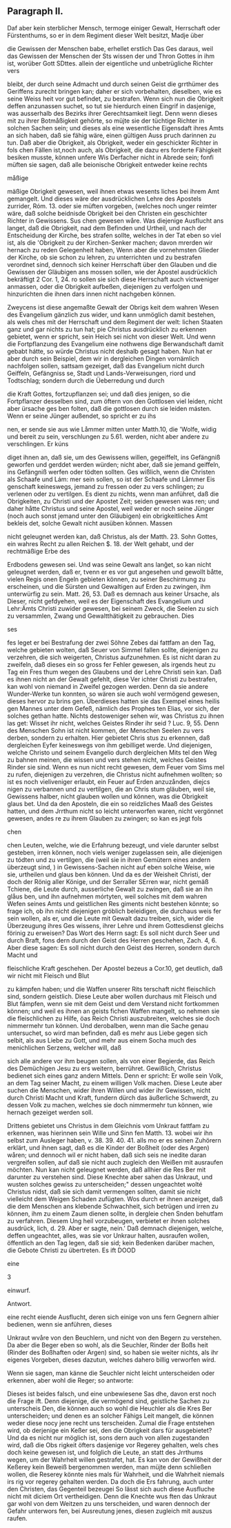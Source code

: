
<!-- seite 676 -->

Paragraph  II.
--------------

Daf aber kein sterblicher Mensch, termoge einiger Gewalt, Herrschaft oder Fürstenthums, so er in dem Regiment dieser Welt besitzt, Madje über

die Gewissen der Menschen babe, erhellet erstlich Das Ges daraus, weil das Gewissen der Menschen der Sts wissen der und Thron Gottes in ihm ist, worüber Gott SDttes. allein der eigentliche und unbetrügliche Richter vers

bleibt, der durch seine Admacht und durch seinen Geist die grrthümer des Geriffens zurecht bringen kan; daher er sich vorbehalten, dieselben, wie es seine Weiss heit vor gut befindet, zu bestrafen. Wenn sich nun die Obrigkeit deffen anzunassen suchet, so tut sie hierdurch einen Eingrif in dasjenige, was ausserhalb des Bezirks ihrer Gerechtsamkeit liegt. Denn wenn dieses mit zu ihrer Botmåßigkeit gehörte, so müjte sie der tüchtige Richter in solchen Sachen sein; und dieses als eine wesentliche Eigensdaft ihres Amts an sich haben, daß sie fähig wäre, einen gültigen Auss pruch darinnen zu tun. Daß aber die Obrigkeit, als Obrigkeit, weder ein geschickter Richter in fols chen Fällen ist,noch auch, als Obrigkeit, die dazu ers forderte Fähigkeit besiken musste, können unfere Wis Derfacher nicht in Abrede sein; fonfi müften sie sagen, daß alle beionische Obrigkeit entweder keine rechts

måßige

<!-- seite 677 -->

mäßige Obrigkeit gewesen, weil ihnen etwas wesents liches bei ihrem Amt gemangelt. Und dieses wäre der ausdrücklichen Lehre des Apostels zurrider, Róm. 13. oder sie müften vorgeben, (welches noch unger reimter wäre, daß solche beidnisde Obrigkeit bei den Christen ein geschichter Richter in Gewissens. Sus chen gewesen wåre. Was diejenige Ausflucht ans langet, daß die Obrigkeit, nad dem Befinden und Urtheil, und nach der Entscheidung der Kirche, bes strafen sollte, welches in der Tat eben so viel ist, als die 'Obrigkeit zu der Kirchen-Senker machen; davon mrerden wir hernach zu reden Gelegenheit haben, Wenn aber die vornehmsten Glieder der Kirche, ob sie schon zu lehren, zu unterrichten und zu bestrafen verordnet sind, dennoch sich keiner Herrschaft über den Glauben und die Gewissen der Gläubigen ans mossen sollen, wie der Apostel ausdrücklich bekräftigt 2 Cor. 1, 24. ro sollen sie sich diese Herrschaft auch victweniger anmassen, oder die Obrigkeit aufbeßen, diejenigen zu verfolgen und hinzurichten die ihnen dars innen nicht nachgeben können.

Zweycens ist diese angemaßte Gewalt der Obrigs keit dem wahren Wesen des Evangelium gänzlich zus wider, und kann unmöglich damit bestehen, als wels ches mit der Herrschaft und dem Regiment der welt: lichen Staaten ganz und gar nichts zu tun hat; pie Christus ausdrücklich zu erkennen gebietet, wenn er spricht, sein Heich sei nicht von dieser Welt. Und wenn die Fortpflanzung des Evangelium eine nothwens dige Berwandschaft damit gebabt hátte, so würde Christus nicht deshalb gesagt haben. Nun hat er aber durch sein Beispiel, dem wir in dergleichen Dingen vornämlich nachfolgen sollen, sattsam gezeiget, daß das Evangelium nicht durch Geiffeln, Gefängniss se, Stadt und Lands-Verweisungen, riord und Todtschlag; sondern durch die Üeberredung und durch
<!-- seite 678 -->
die Kraft Gottes, fortzupflanzen sei; und daß dies jenigen, so die Fortpflanzer desselben sind, zum öftern von den Gottlosen viel leiden, nicht aber ürsache ges ben folten, daß die gottlosen durch sie leiden másten. Wenn er seine Jünger außendet, so spricht er zu ihs

nen, er sende sie aus wie Låmmer mitten unter Matth.10, die 'Wolfe, widig und bereit zu sein, verschlungen zu 5.61. werden, nicht aber andere zu verschlingen. Er kúns

diget ihnen an, daß sie, um des Gewissens willen, gegeiffelt, ins Gefängniß geworfen und gerddet werden würden; nicht aber, daß sie jemand geiffeln, ins Gefängniß werfen oder tödten sollten. Ges wißlich, wenn die Christen als Schaafe und Lám: mer sein sollen, so ist der Schaafe und Låmmer Eis genschaft keineswegs, jemand zu fressen oder zu vers schlingen; zu verlenen oder zu vertilgen. Es dient zu nichts, wenn man anführet, daß die Obrigkeiten, zu Christi und der Apostet Zeit; seiden gewesen was ren; und daher håtte Christus und seine Apostel, weil weder er noch seine Jünger (noch auch sonst jemand unter den Gläubigen) ein obrigkeitliches Amt bekleis det, solche Gewalt nicht ausüben können. Massen

nicht geleugnet werden kan, daß Christus, als der Matth. 23. Sohn Gottes, ein wahres Recht zu allen Reichen $. 18. der Welt gehabt, und der rechtmäßige Erbe des

Erdbodens gewesen sei. Und was seine Gewalt ans lanĝet, so kan nicht geleugnet werden, daß er, tvenn er es vor gut angesehen und gewollt båtte, vielen Regis onen Engeln gebieten können, zu seiner Beschirmung zu erscheinen, und die Sürsten und Gewaltigen auf Erden zu zwingen, ihm unterwürfig zu sein. Matt. 26, 53. Daß es demnach aus keiner Ursache, als Dieser, nicht gefdyehen, weil es der Eigenschaft des Evangelium und Lehr:Ämts Christi zuwider gewesen, bei seinem Zweck, die Seelen zu sich zu versammlen, Zwang und Gewaltthätigkeit zu gebrauchen. Dies

ses
<!-- seite 679 -->

fes leget er bei Bestrafung der zwei Söhne Zebes dai fattfam an den Tag, welche gebieten wolten, daß Seuer von Simmel fallen sollte, diejenigen zu verzehren, die sich weigerten, Christus aufzunehmen. Es ist nicht daran zu zweifeln, daß dieses ein so gross fer Fehler gewesen, als irgends heut zu Tag ein Fres thum wegen des Glaubens und der Lehre Christi sein kan. Daß es ihnen nicht an der Gewalt gefehlt, diese Ver ichter Christi zu bestrafen, kan wohl von niemand in Zweifel gezogen werden. Denn da sie andere Wunder-Werke tun konnten, so wären sie auch wohl vermögend gewesen, dieses hervor zu brins gen. Überdieses hatten sie das Exempel eines heilis gen Mannes unter dem Gefeß, nämlich des Prophes ten Elias, vor sich, der solches gethan hatte. Nichts destoweniger sehen wir, was Christus zu ihnen las get: Wisset ihr nicht, welches Geistes Rinder ihr seid ? Luc. 9, 55. Denn des Menschen Sohn ist nicht kommen, der Menschen Seelen zu vers derben, sondern zu erhalten. Hier gebietet Chris stus zu erkennen, daß dergleichen Eyfer keineswegs von ihm gebilliget werde. Und diejenigen, welche Christo und seinem Evangelio durch dergleichen Mits tel den Weg zu bahnen meinen, die wissen und vers stehen nicht, welches Geistes Rinder sie sind. Wenn es nun nicht recht gewesen, dem Feuer vom Sims mel zu rufen, diejenigen zu verzehren, die Christus nicht aufnehmen wollten; so ist es noch vieliveniger erlaubt, ein Feuer auf Erden anzuzånden, diejcs nigen zu verbannen und zu vertilgen, die an Chris stum gläuben, weil sie, Gewissens halber, nicht glauben wollen und können, was die Obrigkeit glaus bet. Und da den Aposteln, die ein so reidzliches Maaß des Geistes hatten, und dem Jrrthum nicht so leicht unterworfen waren, nicht vergönnet gewesen, andes re zu ihrem Glauben zu zwingen; so kan es jegt fols

chen

<!-- seite 680 -->

chen Leuten, welche, wie die Erfahrung bezeugt, und viele darunter selbst gesteben, irren können, noch viels weniger zugelassen sein, alle diejenigen zu tódten und zu vertilgen, die (weil sie in ihren Gemütern eines andern überzeugt sind, ) in Gewissens-Sachen nicht auf eben solche Weise, wie sie, urtheilen und glaus ben können. Und da es der Weisheit Christi, der doch der Rönig aller Könige, und der Serraller SErren war, nicht gemäß Tchiene, die Leute durch, ausserliche Gewalt zu zwingen, daß sie an ihn glåus ben, und ihn aufnehmen mórtyten, weil solches mit dem wahren Wefen seines Amts und geistlichen Res giments nicht bestehen könnte; so frage ich, ob ihn nicht diejenigen gróblich beleidigen, die durchaus weis fer sein wollen, als er, und die Leute mit Gewalt dazu treiben, sich, wider die Überzeugung ihres Ges wissens, ihrer Lehre und ihrem Gottesdienst gleichs förinig zu erweisen? Das Wort des Herrn sagt: Es soll nicht durch Seer und durch Braft, fons dern durch den Geist des Herren geschehen, Zach. 4, 6. Aber diese sagen: Es soll nicht durch den Geist des Herren, sondern durch Macht und

fleischliche Kraft geschehen. Der Apostel bezeus a Cor.10, get deutlich, daß wir nicht mit Fleisch und Blut

zu kämpfen haben; und die Waffen unserer Rits terschaft nicht fleischlich sind, sondern geistlich. Diese Leute aber wollen durchaus mit Fleisch und Blut fámpfen, wenn sie mit dem Geist und dem Verstand nicht fortkommen können; und weil es ihnen an geists fichen Waffen mangelt, so nehmen sie die fleischlichen zu Hilfe, öas Reich Christi auszubreiten, welches sie doch nimmermehr tun können. Und derobalben, wenn man die Sache genau untersuchet, so wird man befinden, daß es mehr aus Liebe gegen sich selbit, als aus Liebe zu Gott, und mehr aus einem Socha much des menichlichen Serzens, welcher will, daß
<!-- seite 681 -->

sich alle andere vor ihm beugen sollen, als von einer Begierde, das Reich des Demüchigen Jesu zu ers weitern, berrühret. Gewißlich, Christus bedienet sich eines ganz andern Mittels. Denn er spricht: Er wolle sein Volk, an dem Tag seiner Macht, zu einem willigen Volk machen. Diese Leute aber suchen die Menschen, wider ihren Willen und wider ihr Gewissen, nicht durch Christi Macht und Kraft, fundern dürch das äußerliche Schwerdt, zu dessen Volk zu machen, welches sie doch nimmermehr tun können, wie hernach gezeiget werden soll.

Drittens gebietet uns Christus in dem Gleichnis vom Unkraut fattfam zu erkennen, was hierinnen sein Wille und Sinn fen Matth. 13. wobei wir ihn selbst zum Ausleger haben, v. 38. 39. 40. 41. alls mo er es seinen Zuhörern erklärt, und ihnen sagt, daß es die Kinder der Boßheit (oder des Argen) wåren; und dennoch wil er nicht haben, daß sich seis ne inedite daran vergreifen sollen, auf daß sie nicht auch zugleich den Weißen mit ausraufen möchten. Nun kan nicht geleugnet werden, daß allhier die Res Ber mit darunter zu verstehen sind. Diese Knechte aber sahen das Unkraut, und wusten solches gewiss zu unterscheiden;" dessen ungeachtet wolté Christus nidst, daß sie sich damit vermengen sollten, damit sie nicht vielleicht dem Weigen Schaden zufügten. Wos durch er ihnen anzeiget, daß die dem Menschen ans klebende Schwachheit, sich betrügen und irren zu können, ihm zu einem Zaum dienen sollte, in dergleie chen Snden behutfam zu verfahren. Diesem Ung heil vorzubeugen, verbietet er ihnen solches ausdrück, lich, d. 29. Aber er sagte, nein.' Daß demnach diejenigen, welche, deffen ungeachtet, alles, was sie vor Unkraur halten, ausraufen wollen, öffentlich an den Tag legen, daß sie sid; kein Bedenken darüber machen, die Gebote Christi zu übertreten. Es ift DOOD

eine

3

einwurf.

Antwort.
<!-- seite 682 -->

eine recht eiende Ausflucht, deren sich einige von uns fern Gegnern alhier bedienen, wenn sie anführen, dieses

Unkraut wvåre von den Beuchlern, und nicht von den Begern zu verstehen. Da aber die Beger eben so wohl, als die Seuchler, Rinder der Boßs heit (Rinder des Boßhaften oder Argen) sind, so haben sie weiter nichts, als ihr eigenes Vorgeben, dieses dazutun, welches dahero billig verworfen wird.

Wenn sie sagen, man känne die Seuchler nicht leicht unterscheiden oder erkennen, aber wohl die Reger; so antworte:

Dieses ist beides falsch, und eine unbewiesene Sas dhe, davon erst noch die Frage ift. Denn diejenige, die vermögend sind, geistliche Sachen zu unterscheis Den, die können auch so wohl die Heuchler als die Kres Ber unterscheiden; und denen es an solcher Fähigs Leit mangelt, die können weder diese nocy jene recht uns terscheiden. Zumal die Frage entstehen wird, ob derjenige ein Keßer sei, den die Obrigkeit dars für ausgebietet? Und da es nicht nur möglich ist, sons dern auch von allen zugestanden wird, daß die Obs rigkeit öfters dasjenige vor Regerey gehalten, wels ches doch keine gewesen ist, und folglich die Leute, an statt des Jrrthums wegen, um der Wahrheit willen gestrafet, hat. Es kan von der Gewißheit der Keßerey kein Beweiß bergenommen werden, man müjte denn schließen wollen, die Reserey könnte nies mals für Wahrheit, und die Wahrheit niemals irs rig vor regerey gehalten werden. Da doch die Ers fahrung, auch unter den Christen, das Gegenteil bezeugei So lässt sich auch diese Ausfluche nicht mit diciem Ort vertheidigen. Denn die Knechte wus ften das Unkraut gar wohl von dem Weitzen zu uns terscheiden, und waren dennoch der Gefahr unterwors fen, bei Ausreutung jenes, diesen zugleich mit auszus raufen.
